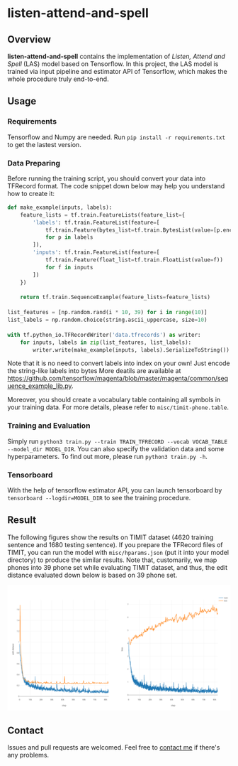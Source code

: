 # listen-attend-and-spell

## Overview

**listen-attend-and-spell** contains the implementation of *Listen, Attend and Spell* (LAS) model based on Tensorflow. In this project, the LAS model is trained via input pipeline and estimator API of Tensorflow, which makes the whole procedure truly end-to-end.

## Usage

### Requirements

Tensorflow and Numpy are needed. Run `pip install -r requirements.txt` to get the lastest version.

### Data Preparing
Before running the training script, you should convert your data into TFRecord format. The code snippet down below may help you understand how to create it:
```python
def make_example(inputs, labels):
    feature_lists = tf.train.FeatureLists(feature_list={
        'labels': tf.train.FeatureList(feature=[
            tf.train.Feature(bytes_list=tf.train.BytesList(value=[p.encode()]))
            for p in labels
        ]),
        'inputs': tf.train.FeatureList(feature=[
            tf.train.Feature(float_list=tf.train.FloatList(value=f))
            for f in inputs
        ])
    })

    return tf.train.SequenceExample(feature_lists=feature_lists)

list_features = [np.random.rand(i * 10, 39) for i in range(10)]
list_labels = np.random.choice(string.ascii_uppercase, size=10)

with tf.python_io.TFRecordWriter('data.tfrecords') as writer:
    for inputs, labels in zip(list_features, list_labels):
        writer.write(make_example(inputs, labels).SerializeToString())
```
Note that it is no need to convert labels into index on your own! Just encode the string-like labels into bytes
More deatils are available at https://github.com/tensorflow/magenta/blob/master/magenta/common/sequence_example_lib.py.

Moreover, you should create a vocabulary table containing all symbols in your training data. For more details,  please refer to `misc/timit-phone.table`.

### Training and Evaluation
Simply run `python3 train.py --train TRAIN_TFRECORD --vocab VOCAB_TABLE --model_dir MODEL_DIR`. You can also specify the validation data and some hyperparameters. To find out more, please run `python3 train.py -h`.

### Tensorboard
With the help of tensorflow estimator API, you can launch tensorboard by `tensorboard --logdir=MODEL_DIR`  to see the training procedure.

## Result
The following figures show the results on TIMIT dataset (4620 training sentence and 1680 testing sentence). If you prepare the TFRecord files of TIMIT, you can run the model with `misc/hparams.json` (put it into your model directory) to produce the similar results. Note that, customarily, we map phones into 39 phone set while evaluating TIMIT dataset, and thus, the edit distance evaluated down below is based on 39 phone set.

![training curve](images/curve.png)

## Contact

Issues and pull requests are welcomed. Feel free to [contact me](mailto:windqaq@gmail.com) if there's any problems.
